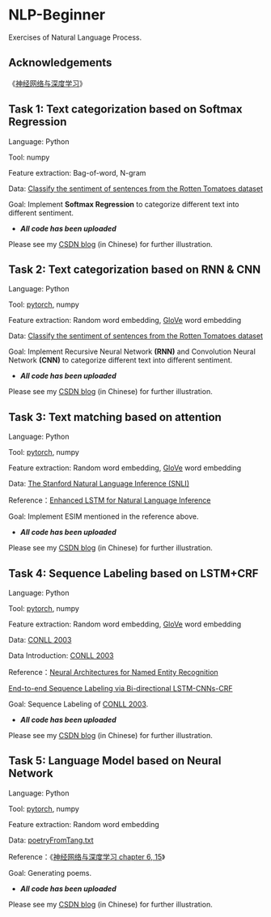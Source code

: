 # NLP-Beginner
Exercises of Natural Language Process.

## Acknowledgements
《[神经网络与深度学习](https://nndl.github.io/)》 

## Task 1: Text categorization based on Softmax Regression
Language: Python

Tool: numpy

Feature extraction: Bag-of-word, N-gram

Data: [Classify the sentiment of sentences from the Rotten Tomatoes dataset](https://www.kaggle.com/c/sentiment-analysis-on-movie-reviews)

Goal: Implement **Softmax Regression** to categorize different text into different sentiment.

+ ***All code has been uploaded***

Please see my [CSDN blog](https://blog.csdn.net/qq_42365109/article/details/114844020) (in Chinese) for further illustration.

## Task 2: Text categorization based on RNN & CNN
Language: Python

Tool: [pytorch](https://pytorch.org/get-started/locally/), numpy

Feature extraction: Random word embedding, [GloVe](https://nlp.stanford.edu/projects/glove/) word embedding

Data: [Classify the sentiment of sentences from the Rotten Tomatoes dataset](https://www.kaggle.com/c/sentiment-analysis-on-movie-reviews)

Goal: Implement Recursive Neural Network **(RNN)** and Convolution Neural Network **(CNN)** to categorize different text into different sentiment.

+ ***All code has been uploaded***

Please see my [CSDN blog](https://blog.csdn.net/qq_42365109/article/details/115140450) (in Chinese) for further illustration.

## Task 3: Text matching based on attention
Language: Python

Tool: [pytorch](https://pytorch.org/get-started/locally/), numpy

Feature extraction: Random word embedding, [GloVe](https://nlp.stanford.edu/projects/glove/) word embedding

Data: [The Stanford Natural Language Inference (SNLI)](https://nlp.stanford.edu/projects/snli/)

Reference：[Enhanced LSTM for Natural Language Inference](https://arxiv.org/pdf/1509.06664v1.pdf)

Goal: Implement ESIM mentioned in the reference above.

+ ***All code has been uploaded***

Please see my [CSDN blog](https://blog.csdn.net/qq_42365109/article/details/115704688) (in Chinese) for further illustration.

## Task 4: Sequence Labeling based on LSTM+CRF
Language: Python

Tool: [pytorch](https://pytorch.org/get-started/locally/), numpy

Feature extraction: Random word embedding, [GloVe](https://nlp.stanford.edu/projects/glove/) word embedding

Data: [CONLL 2003](https://github.com/0oTedo0/NLP-Beginner/blob/main/Project%204%EF%BC%9ASequence%20Labeling:%20LSTM%2BCRF/CoNLL-2003.rar)

Data Introduction: [CONLL 2003](https://www.clips.uantwerpen.be/conll2003/ner/)

Reference：[Neural Architectures for Named Entity Recognition](https://arxiv.org/pdf/1603.01360.pdf)

[End-to-end Sequence Labeling via Bi-directional LSTM-CNNs-CRF](https://arxiv.org/pdf/1603.01354.pdf)

Goal: Sequence Labeling of [CONLL 2003](https://www.clips.uantwerpen.be/conll2003/ner/).

+ ***All code has been uploaded***

Please see my [CSDN blog](https://blog.csdn.net/qq_42365109/article/details/119246515) (in Chinese) for further illustration.

## Task 5: Language Model based on Neural Network 
Language: Python

Tool: [pytorch](https://pytorch.org/get-started/locally/), numpy

Feature extraction: Random word embedding

Data: [poetryFromTang.txt](https://github.com/0oTedo0/NLP-Beginner/blob/main/Project%205%20:%20Language%20Model%20based%20on%20Neural%20Network/poetryFromTang.txt)

Reference：《[神经网络与深度学习 chapter 6, 15](https://nndl.github.io/)》 

Goal: Generating poems.

+ ***All code has been uploaded***

Please see my [CSDN blog](https://blog.csdn.net/qq_42365109/article/details/121921018) (in Chinese) for further illustration.

